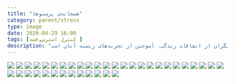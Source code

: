 ```yaml
---
title: "همخانه‌ی پرستوها"
category: parent/stress
type: image
date: 2020-04-29 16:00
tags: [کنترل استرس,قصه ]
description: "خواندن روایت‌های دیگران از اتفاقات زندگی، آموختن از تجربه‌های زیسته آنان است"
---
```


![](../../static/images/parastooha-1.png)
![](../../static/images/parastooha-2.png)
![](../../static/images/parastooha-3.png)
![](../../static/images/parastooha-4.png)
![](../../static/images/parastooha-5.png)
![](../../static/images/parastooha-6.png)
![](../../static/images/parastooha-7.png)
![](../../static/images/parastooha-8.png)
![](../../static/images/parastooha-9.png)
![](../../static/images/parastooha-10.png)
![](../../static/images/parastooha-11.png)
![](../../static/images/parastooha-12.png)
![](../../static/images/parastooha-13.png)
![](../../static/images/parastooha-14.png)
![](../../static/images/parastooha-15.png)
![](../../static/images/parastooha-16.png)
![](../../static/images/parastooha-17.png)
![](../../static/images/parastooha-18.png)
![](../../static/images/parastooha-19.png)
![](../../static/images/parastooha-20.png)
![](../../static/images/parastooha-21.png)
![](../../static/images/parastooha-22.png)
![](../../static/images/parastooha-23.png)
![](../../static/images/parastooha-24.png)
![](../../static/images/parastooha-25.png)
![](../../static/images/parastooha-26.png)
![](../../static/images/parastooha-27.png)
![](../../static/images/parastooha-28.png)
![](../../static/images/parastooha-29.png)
![](../../static/images/parastooha-30.png)
![](../../static/images/parastooha-31.png)
![](../../static/images/parastooha-32.png)
![](../../static/images/parastooha-33.png)
![](../../static/images/parastooha-34.png)
![](../../static/images/parastooha-35.png)
![](../../static/images/parastooha-36.png)
![](../../static/images/parastooha-37.png)
![](../../static/images/parastooha-38.png)